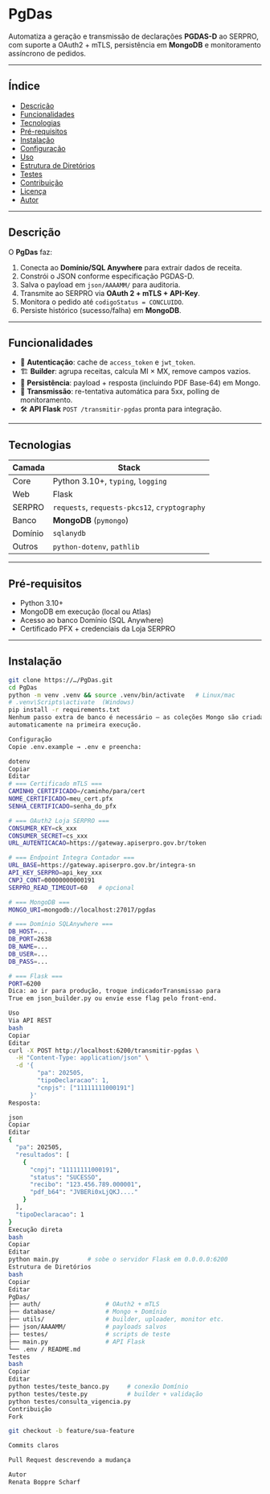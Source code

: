 # PgDas

Automatiza a geração e transmissão de declarações **PGDAS-D** ao SERPRO,
com suporte a OAuth2 + mTLS, persistência em **MongoDB** e monitoramento
assíncrono de pedidos.

---

## Índice
- [Descrição](#descrição)
- [Funcionalidades](#funcionalidades)
- [Tecnologias](#tecnologias)
- [Pré-requisitos](#pré-requisitos)
- [Instalação](#instalação)
- [Configuração](#configuração)
- [Uso](#uso)
- [Estrutura de Diretórios](#estrutura-de-diretórios)
- [Testes](#testes)
- [Contribuição](#contribuição)
- [Licença](#licença)
- [Autor](#autor)

---

## Descrição

O **PgDas** faz:

1. Conecta ao **Domínio/SQL Anywhere** para extrair dados de receita.  
2. Constrói o JSON conforme especificação PGDAS-D.  
3. Salva o payload em `json/AAAAMM/` para auditoria.  
4. Transmite ao SERPRO via **OAuth 2 + mTLS + API-Key**.  
5. Monitora o pedido até `codigoStatus = CONCLUIDO`.  
6. Persiste histórico (sucesso/falha) em **MongoDB**.

---

## Funcionalidades

- 🔐 **Autenticação**: cache de `access_token` e `jwt_token`.
- 🏗️ **Builder**: agrupa receitas, calcula MI × MX, remove campos vazios.
- 💾 **Persistência**: payload + resposta (incluindo PDF Base-64) em Mongo.
- 📡 **Transmissão**: re-tentativa automática para 5xx, polling de monitoramento.
- 🛠️ **API Flask** `POST /transmitir-pgdas` pronta para integração.

---

## Tecnologias

| Camada  | Stack                                         |
|---------|-----------------------------------------------|
| Core    | Python 3.10+, `typing`, `logging`             |
| Web     | Flask                                         |
| SERPRO  | `requests`, `requests-pkcs12`, `cryptography` |
| Banco   | **MongoDB** (`pymongo`)                       |
| Domínio | `sqlanydb`                                    |
| Outros  | `python-dotenv`, `pathlib`                    |

---

## Pré-requisitos

* Python 3.10+  
* MongoDB em execução (local ou Atlas)  
* Acesso ao banco Domínio (SQL Anywhere)  
* Certificado PFX + credenciais da Loja SERPRO

---

## Instalação

```bash
git clone https://…/PgDas.git
cd PgDas
python -m venv .venv && source .venv/bin/activate   # Linux/mac
# .venv\Scripts\activate  (Windows)
pip install -r requirements.txt
Nenhum passo extra de banco é necessário — as coleções Mongo são criadas
automaticamente na primeira execução.

Configuração
Copie .env.example → .env e preencha:

dotenv
Copiar
Editar
# === Certificado mTLS ===
CAMINHO_CERTIFICADO=/caminho/para/cert
NOME_CERTIFICADO=meu_cert.pfx
SENHA_CERTIFICADO=senha_do_pfx

# === OAuth2 Loja SERPRO ===
CONSUMER_KEY=ck_xxx
CONSUMER_SECRET=cs_xxx
URL_AUTENTICACAO=https://gateway.apiserpro.gov.br/token

# === Endpoint Integra Contador ===
URL_BASE=https://gateway.apiserpro.gov.br/integra-sn
API_KEY_SERPRO=api_key_xxx
CNPJ_CONT=00000000000191
SERPRO_READ_TIMEOUT=60   # opcional

# === MongoDB ===
MONGO_URI=mongodb://localhost:27017/pgdas

# === Domínio SQLAnywhere ===
DB_HOST=...
DB_PORT=2638
DB_NAME=...
DB_USER=...
DB_PASS=...

# === Flask ===
PORT=6200
Dica: ao ir para produção, troque indicadorTransmissao para
True em json_builder.py ou envie esse flag pelo front-end.

Uso
Via API REST
bash
Copiar
Editar
curl -X POST http://localhost:6200/transmitir-pgdas \
  -H "Content-Type: application/json" \
  -d '{
        "pa": 202505,
        "tipoDeclaracao": 1,
        "cnpjs": ["11111111000191"]
      }'
Resposta:

json
Copiar
Editar
{
  "pa": 202505,
  "resultados": [
    {
      "cnpj": "11111111000191",
      "status": "SUCESSO",
      "recibo": "123.456.789.000001",
      "pdf_b64": "JVBERi0xLjQKJ...."
    }
  ],
  "tipoDeclaracao": 1
}
Execução direta
bash
Copiar
Editar
python main.py        # sobe o servidor Flask em 0.0.0.0:6200
Estrutura de Diretórios
bash
Copiar
Editar
PgDas/
├── auth/                  # OAuth2 + mTLS
├── database/              # Mongo + Domínio
├── utils/                 # builder, uploader, monitor etc.
├── json/AAAAMM/           # payloads salvos
├── testes/                # scripts de teste
├── main.py                # API Flask
└── .env / README.md
Testes
bash
Copiar
Editar
python testes/teste_banco.py     # conexão Domínio
python testes/teste.py           # builder + validação
python testes/consulta_vigencia.py
Contribuição
Fork

git checkout -b feature/sua-feature

Commits claros

Pull Request descrevendo a mudança

Autor
Renata Boppre Scharf